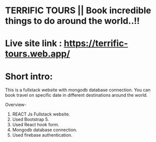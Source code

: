# TERRIFIC TOURS || Book incredible things to do around the world..!!

# Live site link : https://terrific-tours.web.app/

# Short intro:
  This is a fullstack website with mongodb database connection. You can book travel on specific date in different destinations around the world.

  Overview-
  1. REACT Js Fullstack website.
  2. Used Bootstrap 5.
  3. Used React hook form.
  4. Mongodb database connection.
  5. Used firebase authentication.

